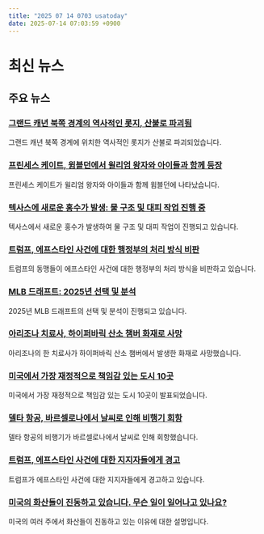 ```yaml
---
title: "2025 07 14 0703 usatoday"
date: 2025-07-14 07:03:59 +0900
---
```


# 최신 뉴스

## 주요 뉴스
### [그랜드 캐년 북쪽 경계의 역사적인 롯지, 산불로 파괴됨](https://www.usatoday.com/story/news/nation/2025/07/13/grand-canyon-lodge-sage-fire-dragon-bravo-fire-updates/85117641007/)
그랜드 캐년 북쪽 경계에 위치한 역사적인 롯지가 산불로 파괴되었습니다.

### [프린세스 케이트, 윔블던에서 윌리엄 왕자와 아이들과 함께 등장](https://www.usatoday.com/story/entertainment/celebrities/2025/07/13/princess-kate-wimbledon-prince-william-kids-photos/85087072007/)
프린세스 케이트가 윌리엄 왕자와 아이들과 함께 윔블던에 나타났습니다.

### [텍사스에 새로운 홍수가 발생: 물 구조 및 대피 작업 진행 중](https://www.usatoday.com/story/news/nation/2025/07/13/texas-flooding-storms-live-updates/85030955007/)
텍사스에서 새로운 홍수가 발생하여 물 구조 및 대피 작업이 진행되고 있습니다.

### [트럼프, 에프스타인 사건에 대한 행정부의 처리 방식 비판](https://www.usatoday.com/story/news/politics/2025/07/13/trump-base-backlash-epstein-case/85025249007/)
트럼프의 동맹들이 에프스타인 사건에 대한 행정부의 처리 방식을 비판하고 있습니다.

### [MLB 드래프트: 2025년 선택 및 분석](https://www.usatoday.com/story/sports/mlb/2025/07/13/mlb-draft-guides-live-picks-analysis-grades-atlanta/85120095007/)
2025년 MLB 드래프트의 선택 및 분석이 진행되고 있습니다.

### [아리조나 치료사, 하이퍼바릭 산소 챔버 화재로 사망](https://www.usatoday.com/story/news/nation/2025/07/13/arizona-therapist-foxcroft-dies-hyperbaric-chamber-fire/85037195007/)
아리조나의 한 치료사가 하이퍼바릭 산소 챔버에서 발생한 화재로 사망했습니다.

### [미국에서 가장 재정적으로 책임감 있는 도시 10곳](https://www.usatoday.com/story/money/2025/07/12/most-financially-responsible-cities-usa/84612196007/)
미국에서 가장 재정적으로 책임감 있는 도시 10곳이 발표되었습니다.

### [델타 항공, 바르셀로나에서 날씨로 인해 비행기 회항](https://www.usatoday.com/story/travel/airline-news/2025/07/13/delta-flight-returns-barcelona-weather-damage/85101307007/)
델타 항공의 비행기가 바르셀로나에서 날씨로 인해 회항했습니다.

### [트럼프, 에프스타인 사건에 대한 지지자들에게 경고](https://www.usatoday.com/story/news/politics/2025/07/12/trump-maga-bondi-doj-epstein-files/84856668007/)
트럼프가 에프스타인 사건에 대한 지지자들에게 경고하고 있습니다.

### [미국의 화산들이 진동하고 있습니다. 무슨 일이 일어나고 있나요?](https://www.usatoday.com/story/news/nation/2025/07/13/us-volcanoes-rumbling-explained/84629488007/)
미국의 여러 주에서 화산들이 진동하고 있는 이유에 대한 설명입니다.